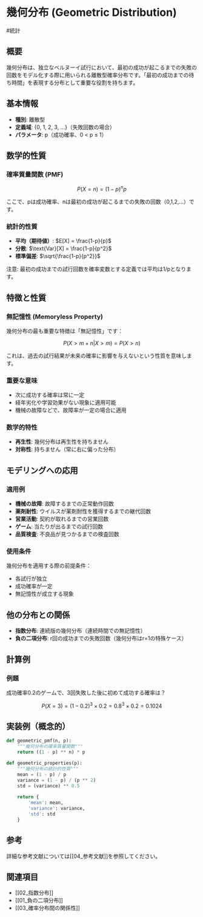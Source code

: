 # 幾何分布 (Geometric Distribution)

#統計

## 概要

幾何分布は、独立なベルヌーイ試行において、最初の成功が起こるまでの失敗の回数をモデル化する際に用いられる離散型確率分布です。「最初の成功までの待ち時間」を表現する分布として重要な役割を持ちます。

## 基本情報

- **種別**: 離散型
- **定義域**: {0, 1, 2, 3, ...}（失敗回数の場合）
- **パラメータ**: p（成功確率、0 < p ≤ 1）

## 数学的性質

### 確率質量関数 (PMF)
$$P(X = n) = (1-p)^n p$$

ここで、pは成功確率、nは最初の成功が起こるまでの失敗の回数（0,1,2,…）です。

### 統計的性質

- **平均（期待値）**: $E[X] = \frac{1-p}{p}$
- **分散**: $\text{Var}[X] = \frac{1-p}{p^2}$
- **標準偏差**: $\sqrt{\frac{1-p}{p^2}}$

注意: 最初の成功までの試行回数を確率変数とする定義では平均は1/pとなります。

## 特徴と性質

### 無記憶性 (Memoryless Property)

幾何分布の最も重要な特徴は「無記憶性」です：

$$P(X > m + n | X > m) = P(X > n)$$

これは、過去の試行結果が未来の確率に影響を与えないという性質を意味します。

### 重要な意味
- 次に成功する確率は常に一定
- 経年劣化や学習効果がない現象に適用可能
- 機械の故障などで、故障率が一定の場合に適用

### 数学的特性

- **再生性**: 幾何分布は再生性を持ちません
- **対称性**: 持ちません（常に右に偏った分布）

## モデリングへの応用

### 適用例

- **機械の故障**: 故障するまでの正常動作回数
- **薬剤耐性**: ウイルスが薬剤耐性を獲得するまでの継代回数
- **営業活動**: 契約が取れるまでの営業回数
- **ゲーム**: 当たりが出るまでの試行回数
- **品質検査**: 不良品が見つかるまでの検査回数

### 使用条件

幾何分布を適用する際の前提条件：
- 各試行が独立
- 成功確率が一定
- 無記憶性が成立する現象

## 他の分布との関係

- **指数分布**: 連続版の幾何分布（連続時間での無記憶性）
- **負の二項分布**: r回の成功までの失敗回数（幾何分布はr=1の特殊ケース）

## 計算例

### 例題
成功確率0.2のゲームで、3回失敗した後に初めて成功する確率は？

$$P(X = 3) = (1-0.2)^3 \times 0.2 = 0.8^3 \times 0.2 = 0.1024$$

## 実装例（概念的）

```python
def geometric_pmf(n, p):
    """幾何分布の確率質量関数"""
    return ((1 - p) ** n) * p

def geometric_properties(p):
    """幾何分布の統計的性質"""
    mean = (1 - p) / p
    variance = (1 - p) / (p ** 2)
    std = (variance) ** 0.5
    
    return {
        'mean': mean,
        'variance': variance,
        'std': std
    }
```

## 参考

詳細な参考文献については[[04_参考文献]]を参照してください。

## 関連項目

- [[02_指数分布]]
- [[01_負の二項分布]]
- [[03_確率分布間の関係性]]
